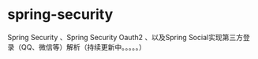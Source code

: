 # spring-security
Spring Security 、Spring Security Oauth2 、以及Spring  Social实现第三方登录（QQ、微信等）解析（持续更新中。。。。。）

